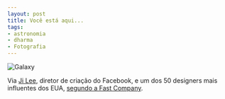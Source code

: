 ```yaml
---
layout: post
title: Você está aqui...
tags:
- astronomia
- dharma
- Fotografia
---
```


![Galaxy](http://caosordenado.com/wp-content/uploads/2011/10/galaxy.png)

Via [Ji Lee](http://pleaseenjoy.com/), diretor de criação do Facebook, e um dos 50 designers mais influentes dos EUA, [segundo a Fast Company](http://www.fastcompany.com/design/2011/50-most-influential-designers-in-america).
